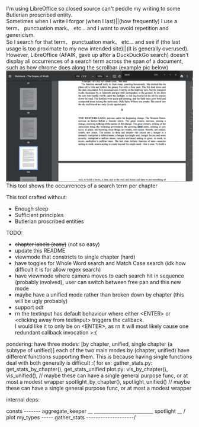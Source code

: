 I'm using LibreOffice so closed source can't peddle my writing to some Butlerian proscribed entity.  
Sometimes when I write I forgor (when I last)||(how frequently) I use a term、 punctuation mark、 etc... and I want to avoid repetition and genericism.  
So I search for that term、 punctuation mark、 etc... and see if (the last usage is too proximate to my new intended site)||(it is generally overused).
However, LibreOffice (AFAIK, gave up after a DuckDuckGo search) doesn't display all occurrences of a search term across the span of a document, such as how chrome does along the scrollbar (example pic below)
![screenshot of chrome highlighting all occurrences of a search token (labor, very based 😎👍) along the scrollbar](img/Chrome_example.png "Reference impl")
This tool shows the occurrences of a search term per chapter

This tool crafted without:
- Enough sleep
- Sufficient principles
- Butlerian proscribed entities

TODO:
- ~~chapter labels (easy)~~ (not so easy)
- update this README
- viewmode that constricts to single chapter (hard)
- have toggles for Whole Word search and Match Case search (idk how difficult it is for allow regex search)
- have viewmode where camera moves to each search hit in sequence (probably involved), user can switch between free pan and this new mode
- maybe have a unified mode rather than broken down by chapter (this will be ugly probably)
- support odt
- rn the textinput has default behaviour where either \<ENTER\> or \<clicking away from textinput\> triggers the callback. <br>  I would like it to only be on \<ENTER\>, as rn it will most likely cause one redundant callback invocation >:(

pondering:
have three modes: [by chapter, unified, single chapter (a subtype of unified)]
each of the two main modes by (chapter, unified) have different functions supporting them.
This is because having single functions deal with both generally is difficult :(
for ex: gather_stats.py: get_stats_by_chapter(), get_stats_unified
        plot.py:         vis_by_chapter(), vis_unified(),   // maybe these can have a single general purpose func, or at most a modest wrapper
                         spotlight_by_chapter(), spotlight_unified() // maybe these can have a single general purpose func, or at most a modest wrapper


internal deps:

consts ------- aggregate_keeper \__
          _________________________ spotlight \__
         /                                        plot
my_types ----- gather_stats --------------------/
